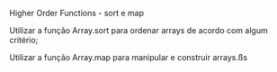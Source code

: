 Higher Order Functions - sort e map

Utilizar a função Array.sort para ordenar arrays de acordo com algum critério;

Utilizar a função Array.map para manipular e construir arrays.ßs